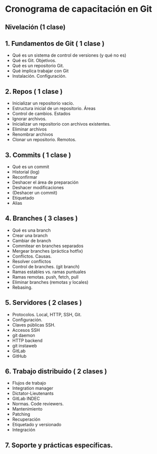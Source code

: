 # Cronograma de capacitación en Git
 
## Nivelación (1 clase)
 
## 1. Fundamentos de Git ( 1 clase )
* Qué es un sistema de control de versiones (y qué no es)
* Qué es Git. Objetivos.
* Qué es un repositorio Git.
* Qué implica trabajar con Git
* Instalación. Configuración.

## 2. Repos ( 1 clase )
* Inicializar un repositorio vacío.
* Estructura inicial de un repositorio. Áreas
* Control de cambios. Estados
* Ignorar archivos.
* Inicializar un repositorio con archivos existentes.
* Eliminar archivos
* Renombrar archivos
* Clonar un repositorio. Remotos.

## 3. Commits ( 1 clase )
* Qué es un commit
* Historial (log)
* Reconfirmar
* Deshacer el área de preparación
* Deshacer modificaciones
* (Deshacer un commit)
* Etiquetado
* Alias

## 4. Branches ( 3 clases )
* Qué es una branch
* Crear una branch
* Cambiar de branch
* Commitear en branches separados
* Mergear branches (práctica hotfix)
* Conflictos. Causas.
* Resolver conflictos
* Control de branches. (git branch)
* Ramas estables vs. ramas puntuales
* Ramas remotas. push, fetch, pull
* Eliminar branches (remotas y locales)
* Rebasing.

## 5. Servidores ( 2 clases )
* Protocolos. Local, HTTP, SSH, Git.
* Configuración.
* Claves públicas SSH.
*  Accesos SSH
*  git daemon
*  HTTP backend
*  git instaweb
* GitLab
* GitHub

## 6. Trabajo distribuido ( 2 clases )
* Flujos de trabajo
* Integration manager
* Dictator-Lieutenants
* GitLab INDEC
* Normas. Code reviewers.
*  Mantenimiento
*  Patching
*  Recuperación
*  Etiquetado y versionado
*  Integración

## 7. Soporte y prácticas específicas.

